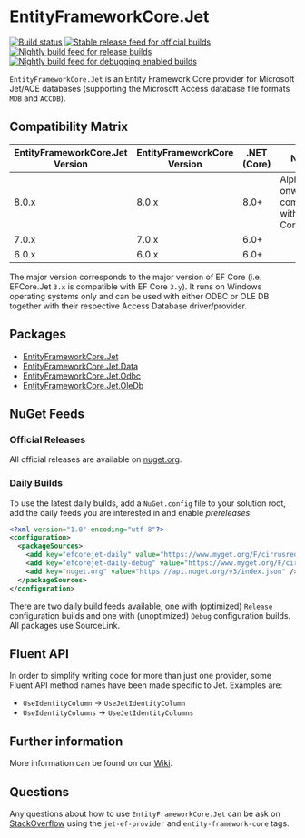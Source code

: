 # EntityFrameworkCore.Jet
[![Build status](https://github.com/CirrusRedOrg/EntityFrameworkCore.Jet/actions/workflows/build.yml/badge.svg?branch=master)](https://github.com/CirrusRedOrg/EntityFrameworkCore.Jet/actions/workflows/build.yml)
[![Stable release feed for official builds](https://img.shields.io/nuget/vpre/EntityFrameworkCore.Jet.svg?style=flat-square&label=NuGet)](https://www.nuget.org/packages/EntityFrameworkCore.Jet/)
[![Nightly build feed for release builds](https://img.shields.io/myget/cirrusred/vpre/EntityFrameworkCore.Jet.svg?label=Nightly)](https://www.myget.org/feed/cirrusred/package/nuget/EntityFrameworkCore.Jet)
[![Nightly build feed for debugging enabled builds](https://img.shields.io/myget/cirrusred-debug/vpre/EntityFrameworkCore.Jet.svg?label=Debug)](https://www.myget.org/feed/cirrusred-debug/package/nuget/EntityFrameworkCore.Jet)

`EntityFrameworkCore.Jet` is an Entity Framework Core provider for Microsoft Jet/ACE databases (supporting the Microsoft Access database file formats `MDB` and `ACCDB`).

## Compatibility Matrix

| EntityFrameworkCore.Jet Version | EntityFrameworkCore Version | .NET (Core) | Notes |
| ------------- | ------------- | ------------- | ------------- |
| 8.0.x | 8.0.x | 8.0+ | Alpha 2 onwards is compatible with EF Core RTM |
| 7.0.x | 7.0.x | 6.0+ |
| 6.0.x | 6.0.x | 6.0+ |

The major version corresponds to the major version of EF Core (i.e. EFCore.Jet `3.x` is compatible with EF Core `3.y`).
It runs on Windows operating systems only and can be used with either ODBC or OLE DB together with their respective Access Database driver/provider.

## Packages

* [EntityFrameworkCore.Jet](https://www.nuget.org/packages/EntityFrameworkCore.Jet/)
* [EntityFrameworkCore.Jet.Data](https://www.nuget.org/packages/EntityFrameworkCore.Jet.Data/)
* [EntityFrameworkCore.Jet.Odbc](https://www.nuget.org/packages/EntityFrameworkCore.Jet.Odbc/)
* [EntityFrameworkCore.Jet.OleDb](https://www.nuget.org/packages/EntityFrameworkCore.Jet.OleDb/)

## NuGet Feeds

### Official Releases

All official releases are available on [nuget.org](https://www.nuget.org/packages/EntityFrameworkCore.Jet/).

### Daily Builds

To use the latest daily builds, add a `NuGet.config` file to your solution root, add the daily feeds you are interested in and enable _prereleases_:

```xml
<?xml version="1.0" encoding="utf-8"?>
<configuration>
  <packageSources>
    <add key="efcorejet-daily" value="https://www.myget.org/F/cirrusred/api/v3/index.json" />
    <add key="efcorejet-daily-debug" value="https://www.myget.org/F/cirrusred-debug/api/v3/index.json" />
    <add key="nuget.org" value="https://api.nuget.org/v3/index.json" />
  </packageSources>
</configuration>
```

There are two daily build feeds available, one with (optimized) `Release` configuration builds and one with (unoptimized) `Debug` configuration builds.
All packages use SourceLink.
  
## Fluent API

In order to simplify writing code for more than just one provider, some Fluent API method names have been made specific to Jet.
Examples are:

* `UseIdentityColumn` -> `UseJetIdentityColumn`
* `UseIdentityColumns` -> `UseJetIdentityColumns`

## Further information

More information can be found on our [Wiki](https://www.github.com/CirrusRedOrg/EntityFrameworkCore.Jet/wiki).

## Questions

Any questions about how to use `EntityFrameworkCore.Jet` can be ask on [StackOverflow](https://stackoverflow.com/) using the `jet-ef-provider` and `entity-framework-core` tags.
